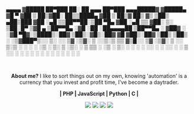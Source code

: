 <p min-width="400px" max-width="400px" width="450px"  alt="welcome-cats" align='left'>
 ▄▄▄▄   ▓█████  ██▀███   ██░ ██  ▄▄▄       ██▀███  ▄▄▄█████▓
▓█████▄ ▓█   ▀ ▓██ ▒ ██▒▓██░ ██▒▒████▄    ▓██ ▒ ██▒▓  ██▒ ▓▒
▒██▒ ▄██▒███   ▓██ ░▄█ ▒▒██▀▀██░▒██  ▀█▄  ▓██ ░▄█ ▒▒ ▓██░ ▒░
▒██░█▀  ▒▓█  ▄ ▒██▀▀█▄  ░▓█ ░██ ░██▄▄▄▄██ ▒██▀▀█▄  ░ ▓██▓ ░ 
░▓█  ▀█▓░▒████▒░██▓ ▒██▒░▓█▒░██▓ ▓█   ▓██▒░██▓ ▒██▒  ▒██▒ ░ 
░▒▓███▀▒░░ ▒░ ░░ ▒▓ ░▒▓░ ▒ ░░▒░▒ ▒▒   ▓▒█░░ ▒▓ ░▒▓░  ▒ ░░   
▒░▒   ░  ░ ░  ░  ░▒ ░ ▒░ ▒ ░▒░ ░  ▒   ▒▒ ░  ░▒ ░ ▒░    ░    
 ░    ░    ░     ░░   ░  ░  ░░ ░  ░   ▒     ░░   ░   ░      
 ░         ░  ░   ░      ░  ░  ░      ░  ░   ░              
      ░                                                       
</p>
<br />

<p align="center"> 
  <strong>About me?</strong> I like to sort things out on my own, knowing 'automation' is a currency that you invest and profit time, I've become a daytrader.
</p>
<p align="center">
 
</p>
<p align="center">
  <strong>| PHP | JavaScript | Python | C |</strong>
</p> 
<p align="right">
<strong></strong>
</p>



<p align="center">
  <a href="#" alt="Gmail">
  <img src="https://img.shields.io/badge/-Gmail-FF0000?style=flat-square&labelColor=FF0000&logo=gmail&logoColor=white&link=LINK-DO-SEU-EMAIL" /></a>

  <a href="#" alt="Linkedin">
  <img src="https://img.shields.io/badge/-Linkedin-0e76a8?style=flat-square&logo=Linkedin&logoColor=white&link=LINK-DO-SEU-LINKEDIN" /></a>

  <a href="#" alt="Facebook">
  <img src="https://img.shields.io/badge/-Facebook-3b5998?style=flat-square&labelColor=3b5998&logo=facebook&logoColor=white&link=LINK-DO-SEU-FACEBOOK"/></a>

  <a href="#" alt="Instagram">
  <img src="https://img.shields.io/badge/-Instagram-DF0174?style=flat-square&labelColor=DF0174&logo=instagram&logoColor=white&link=LINK-DO-SEU-INSTAGRAM"/></a>
</p>  
